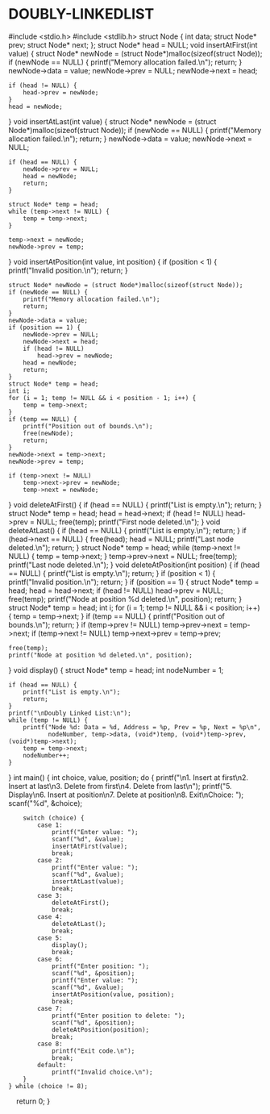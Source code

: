 # DOUBLY-LINKEDLIST
#include <stdio.h>
#include <stdlib.h>
struct Node {
    int data;
    struct Node* prev;
    struct Node* next;
};
struct Node* head = NULL;
void insertAtFirst(int value) {
    struct Node* newNode = (struct Node*)malloc(sizeof(struct Node));
    if (newNode == NULL) {
        printf("Memory allocation failed.\n");
        return;
    }
    newNode->data = value;
    newNode->prev = NULL;
    newNode->next = head;

    if (head != NULL) {
        head->prev = newNode;
    }
    head = newNode;
}
void insertAtLast(int value) {
    struct Node* newNode = (struct Node*)malloc(sizeof(struct Node));
    if (newNode == NULL) {
        printf("Memory allocation failed.\n");
        return;
    }
    newNode->data = value;
    newNode->next = NULL;

    if (head == NULL) {
        newNode->prev = NULL;
        head = newNode;
        return;
    }

    struct Node* temp = head;
    while (temp->next != NULL) {
        temp = temp->next;
    }

    temp->next = newNode;
    newNode->prev = temp;
}
void insertAtPosition(int value, int position) {
    if (position < 1) {
        printf("Invalid position.\n");
        return;
    }

    struct Node* newNode = (struct Node*)malloc(sizeof(struct Node));
    if (newNode == NULL) {
        printf("Memory allocation failed.\n");
        return;
    }
    newNode->data = value;
    if (position == 1) {
        newNode->prev = NULL;
        newNode->next = head;
        if (head != NULL)
            head->prev = newNode;
        head = newNode;
        return;
    }
    struct Node* temp = head;
    int i;
    for (i = 1; temp != NULL && i < position - 1; i++) {
        temp = temp->next;
    }
    if (temp == NULL) {
        printf("Position out of bounds.\n");
        free(newNode);
        return;
    }
    newNode->next = temp->next;
    newNode->prev = temp;

    if (temp->next != NULL)
        temp->next->prev = newNode;
		temp->next = newNode;
}
void deleteAtFirst() {
    if (head == NULL) {
        printf("List is empty.\n");
        return;
    }
    struct Node* temp = head;
    head = head->next;
    if (head != NULL)
        head->prev = NULL;
    free(temp);
    printf("First node deleted.\n");
}
void deleteAtLast() {
    if (head == NULL) {
        printf("List is empty.\n");
        return;
    }
    if (head->next == NULL) {
        free(head);
        head = NULL;
        printf("Last node deleted.\n");
        return;
    }
    struct Node* temp = head;
    while (temp->next != NULL) {
        temp = temp->next;
    }
    temp->prev->next = NULL;
    free(temp);
    printf("Last node deleted.\n");
}
void deleteAtPosition(int position) {
    if (head == NULL) {
        printf("List is empty.\n");
        return;
    }
    if (position < 1) {
        printf("Invalid position.\n");
        return;
    }
    if (position == 1) {
        struct Node* temp = head;
        head = head->next;
        if (head != NULL)
            head->prev = NULL;
        free(temp);
        printf("Node at position %d deleted.\n", position);
        return;
    }
    struct Node* temp = head;
    int i;
    for (i = 1; temp != NULL && i < position; i++) {
        temp = temp->next;
    }
    if (temp == NULL) {
        printf("Position out of bounds.\n");
        return;
    }
    if (temp->prev != NULL)
        temp->prev->next = temp->next;
    if (temp->next != NULL)
        temp->next->prev = temp->prev;

    free(temp);
    printf("Node at position %d deleted.\n", position);
}
void display() {
    struct Node* temp = head;
    int nodeNumber = 1;

    if (head == NULL) {
        printf("List is empty.\n");
        return;
    }
    printf("\nDoubly Linked List:\n");
    while (temp != NULL) {
        printf("Node %d: Data = %d, Address = %p, Prev = %p, Next = %p\n",
               nodeNumber, temp->data, (void*)temp, (void*)temp->prev, (void*)temp->next);
        temp = temp->next;
        nodeNumber++;
    }
}
int main() {
    int choice, value, position;
    do {
        printf("\n1. Insert at first\n2. Insert at last\n3. Delete from first\n4. Delete from last\n");
        printf("5. Display\n6. Insert at position\n7. Delete at position\n8. Exit\nChoice: ");
        scanf("%d", &choice);

        switch (choice) {
            case 1:
                printf("Enter value: ");
                scanf("%d", &value);
                insertAtFirst(value);
                break;
            case 2:
                printf("Enter value: ");
                scanf("%d", &value);
                insertAtLast(value);
                break;
            case 3:
                deleteAtFirst();
                break;
            case 4:
                deleteAtLast();
                break;
            case 5:
                display();
                break;
            case 6:
                printf("Enter position: ");
                scanf("%d", &position);
                printf("Enter value: ");
                scanf("%d", &value);
                insertAtPosition(value, position);
                break;
            case 7:
                printf("Enter position to delete: ");
                scanf("%d", &position);
                deleteAtPosition(position);
                break;
            case 8:
                printf("Exit code.\n");
                break;
            default:
                printf("Invalid choice.\n");
        }
    } while (choice != 8);
    return 0;
}
